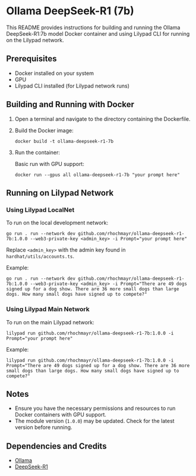 # Ollama DeepSeek-R1 (7b)

This README provides instructions for building and running the Ollama DeepSeek-R1:7b model Docker container and using Lilypad CLI for running on the Lilypad network.

## Prerequisites

- Docker installed on your system
- GPU
- Lilypad CLI installed (for Lilypad network runs)

## Building and Running with Docker

1. Open a terminal and navigate to the directory containing the Dockerfile.

2. Build the Docker image:
   ```
   docker build -t ollama-deepseek-r1-7b
   ```

3. Run the container:

   Basic run with GPU support:
   ```
   docker run --gpus all ollama-deepseek-r1-7b "your prompt here"
   ```

## Running on Lilypad Network

### Using Lilypad LocalNet

To run on the local development network:

```
go run . run --network dev github.com/rhochmayr/ollama-deepseek-r1-7b:1.0.0 --web3-private-key <admin_key> -i Prompt="your prompt here"
```

Replace `<admin_key>` with the admin key found in `hardhat/utils/accounts.ts`.

Example:
```
go run . run --network dev github.com/rhochmayr/ollama-deepseek-r1-7b:1.0.0 --web3-private-key <admin_key> -i Prompt="There are 49 dogs signed up for a dog show. There are 36 more small dogs than large dogs. How many small dogs have signed up to compete?"
```

### Using Lilypad Main Network

To run on the main Lilypad network:

```
lilypad run github.com/rhochmayr/ollama-deepseek-r1-7b:1.0.0 -i Prompt="your prompt here"
```

Example:
```
lilypad run github.com/rhochmayr/ollama-deepseek-r1-7b:1.0.0 -i Prompt="There are 49 dogs signed up for a dog show. There are 36 more small dogs than large dogs. How many small dogs have signed up to compete?"
```

## Notes

- Ensure you have the necessary permissions and resources to run Docker containers with GPU support.
- The module version (`1.0.0`) may be updated. Check for the latest version before running.

## Dependencies and Credits

- [Ollama](https://ollama.com/)
- [DeepSeek-R1](https://ollama.com/library/deepseek-r1)